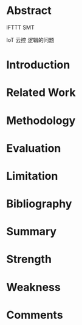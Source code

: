 # Abstract

IFTTT
SMT

IoT 云控 逻辑的问题

# Introduction

# Related Work

# Methodology

# Evaluation

# Limitation

# Bibliography

# Summary

# Strength

# Weakness

# Comments
